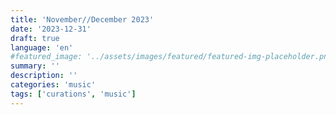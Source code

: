 ```yaml
---
title: 'November//December 2023'
date: '2023-12-31'
draft: true
language: 'en'
#featured_image: '../assets/images/featured/featured-img-placeholder.png'
summary: ''
description: ''
categories: 'music'
tags: ['curations', 'music']
---
```

<!-- @format -->
